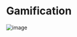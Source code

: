 # Gamification

![image](https://user-images.githubusercontent.com/76018503/209901769-9fa4d800-f492-46f3-8278-25c91b026af1.png)
